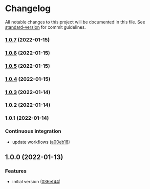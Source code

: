 # Changelog

All notable changes to this project will be documented in this file. See [standard-version](https://github.com/conventional-changelog/standard-version) for commit guidelines.

### [1.0.7](https://github.com/tiagocavaco/google-maps-draw-shape-lib/compare/v1.0.6...v1.0.7) (2022-01-15)

### [1.0.6](https://github.com/tiagocavaco/google-maps-draw-shape-lib/compare/v1.0.5...v1.0.6) (2022-01-15)

### [1.0.5](https://github.com/tiagocavaco/google-maps-draw-shape-lib/compare/v1.0.4...v1.0.5) (2022-01-15)

### [1.0.4](https://github.com/tiagocavaco/google-maps-draw-shape-lib/compare/v1.0.3...v1.0.4) (2022-01-15)

### [1.0.3](https://github.com/tiagocavaco/google-maps-draw-shape-lib/compare/v1.0.2...v1.0.3) (2022-01-14)

### 1.0.2 (2022-01-14)

### 1.0.1 (2022-01-14)


### Continuous integration

* update workflows ([a00eb18](https://github.com/tiagocavaco/google-maps-draw-shape-lib/commit/a00eb18cb0063d0863294c5a2d88037f7a849d1a))

## 1.0.0 (2022-01-13)


### Features

* initial version ([036ef44](https://github.com/tiagocavaco/google-maps-draw-shape-lib/commit/036ef44265d2e4675c40299646646b5447cb81ef))
